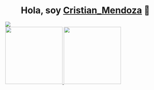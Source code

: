 <div align="center">
<h1 align="center">Hola, soy <a href="https://proyecto0cd.netlify.app/">Cristian_Mendoza</a> 👋</h1>
</div>
<img src="https://i.imgur.com/cEcNHXS.jpg">

<div>
<a href="https://github.com/CristianMendozaH/CristianMendozaH">
  
<img height="180em" src="https://github-readme-stats.vercel.app/api?username=CristianMendozaH&show_icons=true&hide=contribs,prs&cache_seconds=86400&theme=chartreuse-dark"/> 

<img height="180em" src="https://github-readme-stats.vercel.app/api/top-langs/?username=CristianMendozaH&layout=compact&theme=chartreuse-dark"/> 

</div>



